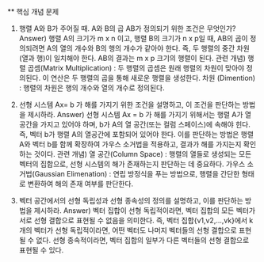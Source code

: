 ** 핵심 개념 문제
1) 행렬 A와 B가 주어질 때. A와 B의 곱 AB가 정의되기 위한 조건은 무엇인가?
Answer) 행렬 A의 크기가 m x n 이고, 행렬 B의 크기가 n x p일 때, AB의 곱이 정의되려면 A의 열의 개수와 B의 행의 개수가 같아야 한다.
즉, 두 행렬의 중간 차원(열과 행)이 일치해야 한다. AB의 결과는 m x p 크기의 행렬이 된다.
관련 개념) 행렬 곱셈(Matrix Multiplication) : 두 행렬의 곱셈은 원래 행렬의 차원이 맞아야 정의된다. 이 연산은 두 행렬의 곱을 통해 새로운 행렬을 생성한다.
           차원 (Dimention) : 행렬의 차원은 행의 개수와 열의 개수로 정의된다.

3) 선형 시스템 Ax= b 가 해를 가지기 위한 조건을 설명하고, 이 조건을 판단하는 방법을 제시하라.
Answer) 선형 시스템 Ax = b 가 해를 가지기 위해서는 행렬 A가 열 공간을 가지고 있어야 하며, b가 A의 열 공간(또는 컬럼 스페이스)에 속해야 힌다. 즉, 벡터 b가 행렬 A의 열공간에 포함되어 있어야 한다.
이를 판단하는 방법은 행렬 A와 벡터 b를 함께 확장하여 가우스 소거법을 적용하고, 결과가 해를 가지는지 확인하는 것이다.
관련 개념) 열 공간(Column Space) : 행렬의 열들로 생성되는 모든 벡터의 집합으로, 선형 시스템의 해가 존재하는지 판단하는 데 중요하다.
          가우스 소거법(Gaussian Elimenation) : 연립 방정식을 푸는 방법으로, 행렬을 간단한 형태로 변환하여 해의 존재 여부를 판단한다.

4) 벡터 공간에서의 선형 독립성과 선형 종속성의 정의를 설명하고, 이를 판단하는 방법을 제시하라.
Answer) 벡터 집합이 선형 독립적이라면, 벡터 집합의 모든 벡터가 서로 선형 결합으로 표현될 수 없음을 의미한다.
즉, 벡터 집합{v1,v2,...,vk}에서 k개의 벡터가 선형 독립적이라면, 어떤 벡터도 나머지 벡터들의 선형 결합으로 표현될 수 없다.
선형 종속적이라면, 벡터 집합의 일부가 다른 벡터들의 선형 결합으로 표현될 수 있다.
